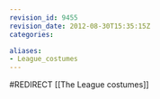 ```yaml
---
revision_id: 9455
revision_date: 2012-08-30T15:35:15Z
categories:

aliases:
- League_costumes
---
```


#REDIRECT [[The League costumes]]